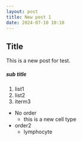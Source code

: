 ```yaml
---
layout: post
title: New post 1
date: 2024-07-10 10:10
---
```


## Title

This is a new post for test.
##### sub title


1. list1
2. list2
3. iterm3

- No order
	- this is a new cell type
- order2
	- lymphocyte
